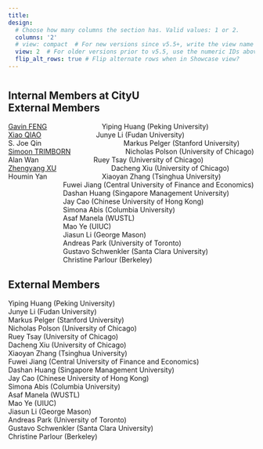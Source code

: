 ```yaml
---
title:
design:
  # Choose how many columns the section has. Valid values: 1 or 2.
  columns: '2'
  # view: compact  # For new versions since v5.5+, write the view name
  view: 2  # For older versions prior to v5.5, use the numeric IDs above
  flip_alt_rows: true # Flip alternate rows when in Showcase view?
---
```


# 
## Internal Members at CityU&emsp;&emsp;&emsp;&emsp;&emsp;&emsp;&emsp;&emsp;External Members<br>

[Gavin FENG](https://www.gavinfeng702.com/)&emsp;&emsp;&emsp;&emsp;&emsp;&emsp;&emsp;&emsp;Yiping Huang (Peking University) </font><br>
[Xiao QIAO](https://sites.google.com/site/xiaoqiao10/)&emsp;&emsp;&emsp;&emsp;&emsp;&emsp;&emsp;&emsp;Junye Li (Fudan University)<br>
S. Joe Qin&emsp;&emsp;&emsp;&emsp;&emsp;&emsp;&emsp;&emsp;&emsp;&emsp;&emsp;&emsp;Markus Pelger (Stanford University)<br>
[Simoon TRIMBORN](https://www.simontrimborn.de/)&emsp;&emsp;&emsp;&emsp;&emsp;&emsp;&emsp;&emsp;Nicholas Polson (University of Chicago)<br>
Alan Wan&emsp;&emsp;&emsp;&emsp;&emsp;&emsp;&emsp;&emsp;Ruey Tsay (University of Chicago)<br>
[Zhengyang XU](https://sites.google.com/view/zhengyxu)&emsp;&emsp;&emsp;&emsp;&emsp;&emsp;&emsp;&emsp;Dacheng Xiu (University of Chicago)<br>
Houmin Yan&emsp;&emsp;&emsp;&emsp;&emsp;&emsp;&emsp;&emsp;Xiaoyan Zhang (Tsinghua University)<br>
&emsp;&emsp;&emsp;&emsp;&emsp;&emsp;&emsp;&emsp;Fuwei Jiang (Central University of Finance and Economics)<br>
&emsp;&emsp;&emsp;&emsp;&emsp;&emsp;&emsp;&emsp;Dashan Huang (Singapore Management University)<br>
&emsp;&emsp;&emsp;&emsp;&emsp;&emsp;&emsp;&emsp;Jay Cao (Chinese University of Hong Kong)<br>
&emsp;&emsp;&emsp;&emsp;&emsp;&emsp;&emsp;&emsp;Simona Abis (Columbia University)<br>
&emsp;&emsp;&emsp;&emsp;&emsp;&emsp;&emsp;&emsp;Asaf Manela (WUSTL)<br>
&emsp;&emsp;&emsp;&emsp;&emsp;&emsp;&emsp;&emsp;Mao Ye (UIUC)<br>
&emsp;&emsp;&emsp;&emsp;&emsp;&emsp;&emsp;&emsp;Jiasun Li (George Mason)<br>
&emsp;&emsp;&emsp;&emsp;&emsp;&emsp;&emsp;&emsp;Andreas Park (University of Toronto)<br>
&emsp;&emsp;&emsp;&emsp;&emsp;&emsp;&emsp;&emsp;Gustavo Schwenkler (Santa Clara University)<br>
&emsp;&emsp;&emsp;&emsp;&emsp;&emsp;&emsp;&emsp;Christine Parlour (Berkeley)<br>



## External Members<br>
Yiping Huang (Peking University) </font><br>
Junye Li (Fudan University)<br>
Markus Pelger (Stanford University)<br>
Nicholas Polson (University of Chicago)<br>
Ruey Tsay (University of Chicago)<br>
Dacheng Xiu (University of Chicago)<br>
Xiaoyan Zhang (Tsinghua University)<br>
Fuwei Jiang (Central University of Finance and Economics)<br>
Dashan Huang (Singapore Management University)<br>
Jay Cao (Chinese University of Hong Kong)<br>
Simona Abis (Columbia University)<br>
Asaf Manela (WUSTL)<br>
Mao Ye (UIUC)<br>
Jiasun Li (George Mason)<br>
Andreas Park (University of Toronto)<br>
Gustavo Schwenkler (Santa Clara University)<br>
Christine Parlour (Berkeley)<br>
